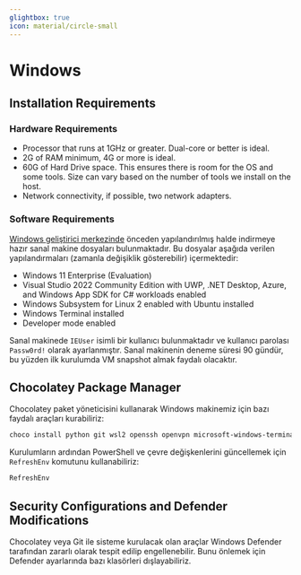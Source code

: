 ```yaml
---
glightbox: true
icon: material/circle-small
---
```


# Windows

## Installation Requirements

### Hardware Requirements

* Processor that runs at 1GHz or greater. Dual-core or better is ideal.
* 2G of RAM minimum, 4G or more is ideal.
* 60G of Hard Drive space. This ensures there is room for the OS and some tools. Size can vary based on the number of tools we install on the host.
* Network connectivity, if possible, two network adapters.

### Software Requirements

[Windows geliştirici merkezinde](https://developer.microsoft.com/en-us/windows/downloads/virtual-machines/) önceden yapılandırılmış halde indirmeye hazır sanal makine dosyaları bulunmaktadır. Bu dosyalar aşağıda verilen yapılandırmaları (zamanla değişiklik gösterebilir) içermektedir:

* Windows 11 Enterprise (Evaluation)
* Visual Studio 2022 Community Edition with UWP, .NET Desktop, Azure, and Windows App SDK for C# workloads enabled
* Windows Subsystem for Linux 2 enabled with Ubuntu installed
* Windows Terminal installed
* Developer mode enabled

Sanal makinede `IEUser` isimli bir kullanıcı bulunmaktadır ve kullanıcı parolası `Passw0rd!` olarak ayarlanmıştır. Sanal makinenin deneme süresi 90 gündür, bu yüzden ilk kurulumda VM snapshot almak faydalı olacaktır.

## Chocolatey Package Manager

Chocolatey paket yöneticisini kullanarak Windows makinemiz için bazı faydalı araçları kurabiliriz:

```powershell
choco install python git wsl2 openssh openvpn microsoft-windows-terminal
```

Kurulumların ardından PowerShell ve çevre değişkenlerini güncellemek için `RefreshEnv` komutunu kullanabiliriz:

```powershell
RefreshEnv
```

## Security Configurations and Defender Modifications

Chocolatey veya Git ile sisteme kurulacak olan araçlar Windows Defender tarafından zararlı olarak tespit edilip engellenebilir. Bunu önlemek için Defender ayarlarında bazı klasörleri dışlayabiliriz.
